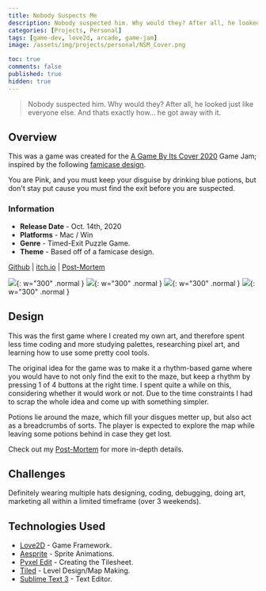 ```yaml
---
title: Nobody Suspects Me
description: Nobody suspected him. Why would they? After all, he looked just like everyone else; A timed-Exit Puzzle Game.
categories: [Projects, Personal]
tags: [game-dev, love2d, arcade, game-jam]
image: /assets/img/projects/personal/NSM_Cover.png

toc: true
comments: false
published: true
hidden: true
---
```


> Nobody suspected him. Why would they? After all, he looked just like everyone else. And thats exactly how... he got away with it.

## Overview
This was a game was created for the [A Game By Its Cover 2020](https://itch.io/jam/a-game-by-its-cover-2020) Game Jam; inspired by the following [famicase design](http://famicase.com/18/softs/85_sample.jpg).

You are Pink, and you must keep your disguise by drinking blue potions, but don't stay put cause you must find the exit before you are suspected.

### Information
- **Release Date** - Oct. 14th, 2020
- **Platforms** - Mac / Win
- **Genre** - Timed-Exit Puzzle Game.
- **Theme** - Based off of a famicase design.

[Github](https://github.com/skrolikowski/nobody-suspects-me)
| [itch.io](https://skrolikowski.itch.io/nobody-suspects-me)
| [Post-Mortem](https://skrolikowski.itch.io/nobody-suspects-me/devlog/182766/post-mortem)

![](https://img.itch.zone/aW1nLzQzMDM2MTkucG5n/315x250%23c/usAgWD.png){: w="300" .normal }
![](https://img.itch.zone/aW1hZ2UvNzY5MTc2LzQzMTcwMjYucG5n/794x1000/Q7BWLy.png){: w="300" .normal }
![](https://img.itch.zone/aW1hZ2UvNzY5MTc2LzQzMTcwMjgucG5n/794x1000/%2B9K0EI.png){: w="300" .normal }
![](https://img.itch.zone/aW1hZ2UvNzY5MTc2LzQzMTg0MzEuZ2lm/794x1000/VUa1AA.gif){: w="300" .normal }


## Design
This was the first game where I created my own art, and therefore spent less time
coding and more studying palettes, researching pixel art, and learning how to use some pretty cool tools.

The original idea for the game was to make it a rhythm-based game where you would have to not only find the exit to the maze, but keep a rhythm by pressing 1 of 4 buttons at the right time.
I spent quite a while on this, considering whether it would work or not. Due to the time constraints I had to scrap the whole idea and come up with something simpler.

Potions lie around the maze, which fill your disgues metter up, but also act as a breadcrumbs of sorts.
The player is expected to explore the map while leaving some potions behind in case they get lost.

Check out my [Post-Mortem](https://skrolikowski.itch.io/nobody-suspects-me/devlog/182766/post-mortem) for more in-depth details.

## Challenges
Definitely wearing multiple hats designing, coding, debugging, doing art, marketing all within a limited timeframe (over 3 weekends).

## Technologies Used
- [Love2D](https://love2d.org/) - Game Framework.
- [Aesprite](https://www.aseprite.org/) - Sprite Animations.
- [Pyxel Edit](https://pyxeledit.com/) - Creating the Tilesheet.
- [Tiled](https://www.mapeditor.org/) - Level Design/Map Making.
- [Sublime Text 3](https://www.sublimetext.com/3) - Text Editor.
